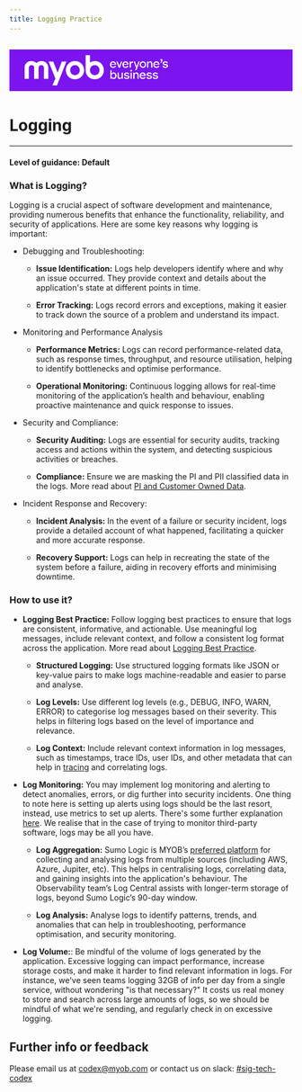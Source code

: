 ```yaml
---
title: Logging Practice
---
```


![MYOB Banner](../../assets/images/myob-banner.png)
---


<!-- confluence-page-id: 9600303396 -->

# Logging

---

#### Level of guidance: Default 

### What is Logging?
Logging is a crucial aspect of software development and maintenance, providing numerous benefits that enhance the functionality, reliability, and security of applications. Here are some key reasons why logging is important:

- Debugging and Troubleshooting:
  
  - **Issue Identification:** Logs help developers identify where and why an issue occurred. They provide context and details about the application's state at different points in time.
  
  - **Error Tracking:** Logs record errors and exceptions, making it easier to track down the source of a problem and understand its impact.

- Monitoring and Performance Analysis
  
  - **Performance Metrics:** Logs can record performance-related data, such as response times, throughput, and resource utilisation, helping to identify bottlenecks and optimise performance.
  
  - **Operational Monitoring:** Continuous logging allows for real-time monitoring of the application’s health and behaviour, enabling proactive maintenance and quick response to issues.

- Security and Compliance:
  
  - **Security Auditing:** Logs are essential for security audits, tracking access and actions within the system, and detecting suspicious activities or breaches.
  
  - **Compliance:** Ensure we are masking the PI and PII classified data in the logs. More read about [PI and Customer Owned Data](https://myobconfluence.atlassian.net/wiki/spaces/DASS/pages/1118330300/What+is+PI+and+Customer+Owned+Data).

- Incident Response and Recovery:
  
    - **Incident Analysis:** In the event of a failure or security incident, logs provide a detailed account of what happened, facilitating a quicker and more accurate response.
      
    - **Recovery Support:** Logs can help in recreating the state of the system before a failure, aiding in recovery efforts and minimising downtime.

### How to use it?

- **Logging Best Practice:** Follow logging best practices to ensure that logs are consistent, informative, and actionable. Use meaningful log messages, include relevant context, and follow a consistent log format across the application. More read about [Logging Best Practice](https://myobconfluence.atlassian.net/wiki/spaces/OD1/pages/9589064235/logging-best-practice).

  - **Structured Logging:** Use structured logging formats like JSON or key-value pairs to make logs machine-readable and easier to parse and analyse.

  - **Log Levels:** Use different log levels (e.g., DEBUG, INFO, WARN, ERROR) to categorise log messages based on their severity. This helps in filtering logs based on the level of importance and relevance.

  - **Log Context:** Include relevant context information in log messages, such as timestamps, trace IDs, user IDs, and other metadata that can help in [tracing](https://myobconfluence.atlassian.net/wiki/spaces/TEC/pages/9559278520/Observability+Traces) and correlating logs.
    
- **Log Monitoring:** You may implement log monitoring and alerting to detect anomalies, errors, or dig further into security incidents. One thing to note here is setting up alerts using logs should be the last resort, instead, use metrics to set up alerts. There's some further explanation [here](https://github.com/MYOB-Technology/kepler/blob/master/faqs/alerting-from-logs.md). We realise that in the case of trying to monitor third-party software, logs may be all you have.

  - **Log Aggregation:** Sumo Logic is MYOB’s [preferred platform](https://myobconfluence.atlassian.net/wiki/spaces/TEC/pages/8854896963/MYOB+Technology+Defaults) for collecting and analysing logs from multiple sources (including AWS, Azure, Jupiter, etc). This helps in centralising logs, correlating data, and gaining insights into the application's behaviour. The Observability team’s Log Central assists with longer-term storage of logs, beyond Sumo Logic’s 90-day window.

  - **Log Analysis:** Analyse logs to identify patterns, trends, and anomalies that can help in troubleshooting, performance optimisation, and security monitoring.

- **Log Volume:**: Be mindful of the volume of logs generated by the application. Excessive logging can impact performance, increase storage costs, and make it harder to find relevant information in logs. For instance, we've seen teams logging 32GB of info per day from a single service, without wondering "is that necessary?" It costs us real money to store and search across large amounts of logs, so we should be mindful of what we're sending, and regularly check in on excessive logging.

## Further info or feedback
Please email us at codex@myob.com or contact us on slack: [#sig-tech-codex](https://myob.slack.com/archives/C02N8ADPGUX)
